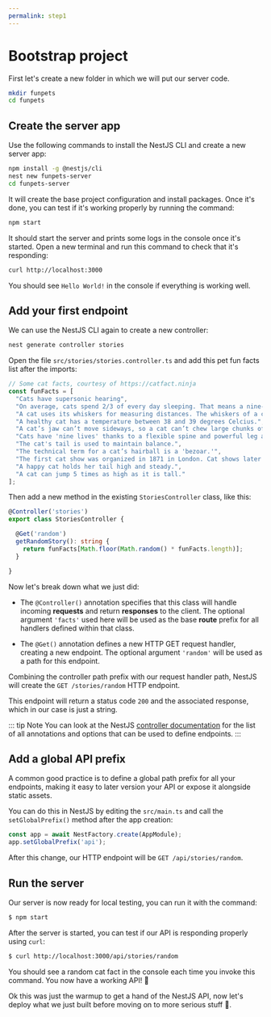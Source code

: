 ```yaml
---
permalink: step1
---
```


# Bootstrap project

First let's create a new folder in which we will put our server code.
```sh
mkdir funpets
cd funpets
```

## Create the server app

Use the following commands to install the NestJS CLI and create a new server app:
```sh
npm install -g @nestjs/cli
nest new funpets-server
cd funpets-server
```

It will create the base project configuration and install packages. Once it's done, you can test if it's working properly by running the command:
```sh
npm start
```

It should start the server and prints some logs in the console once it's started. Open a new terminal and run this command to check that it's responding:
```sh
curl http://localhost:3000
```

You should see `Hello World!` in the console if everything is working well.

## Add your first endpoint

We can use the NestJS CLI again to create a new controller:
```sh
nest generate controller stories
```

Open the file `src/stories/stories.controller.ts` and add this pet fun facts list after the imports:

```ts
// Some cat facts, courtesy of https://catfact.ninja
const funFacts = [
  "Cats have supersonic hearing",
  "On average, cats spend 2/3 of every day sleeping. That means a nine-year-old cat has been awake for only three years of its life.",
  "A cat uses its whiskers for measuring distances. The whiskers of a cat are capable of registering very small changes in air pressure.",
  "A healthy cat has a temperature between 38 and 39 degrees Celcius.",
  "A cat’s jaw can’t move sideways, so a cat can’t chew large chunks of food.","Jaguars are the only big cats that don't roar.",
  "Cats have 'nine lives' thanks to a flexible spine and powerful leg and back muscles",
  "The cat's tail is used to maintain balance.",
  "The technical term for a cat’s hairball is a 'bezoar.'",
  "The first cat show was organized in 1871 in London. Cat shows later became a worldwide craze.",
  "A happy cat holds her tail high and steady.",
  "A cat can jump 5 times as high as it is tall."
];
```
Then add a new method in the existing `StoriesController` class, like this:

```ts
@Controller('stories')
export class StoriesController {

  @Get('random')
  getRandomStory(): string {
    return funFacts[Math.floor(Math.random() * funFacts.length)];
  }

}
```

Now let's break down what we just did:

- The `@Controller()` annotation specifies that this class will handle incoming **requests** and return **responses** to the client. The optional argument `'facts'` used here will be used as the base **route** prefix for all handlers defined within that class.

- The `@Get()` annotation defines a new HTTP GET request handler, creating a new endpoint. The optional argument `'random'` will be used as a path for this endpoint.

Combining the controller path prefix with our request handler path, NestJS will create the `GET /stories/random` HTTP endpoint.

This endpoint will return a status code `200` and the associated response, which in our case is just a string.

::: tip Note
You can look at the NestJS [controller documentation](https://docs.nestjs.com/controllers) for the list of all annotations and options that can be used to define endpoints.
:::

## Add a global API prefix

A common good practice is to define a global path prefix for all your endpoints, making it easy to later version your API or expose it alongside static assets.

You can do this in NestJS by editing the `src/main.ts` and call the `setGlobalPrefix()` method after the app creation:

```ts
const app = await NestFactory.create(AppModule);
app.setGlobalPrefix('api');
```

After this change, our HTTP endpoint will be `GET /api/stories/random`.

## Run the server

Our server is now ready for local testing, you can run it with the command:

```sh
$ npm start
```

After the server is started, you can test if our API is responding properly using `curl`:

```sh
$ curl http://localhost:3000/api/stories/random
```

You should see a random cat fact in the console each time you invoke this command. You now have a working API! 🎉

Ok this was just the warmup to get a hand of the NestJS API, now let's deploy what we just built before moving on to more serious stuff 💪.
